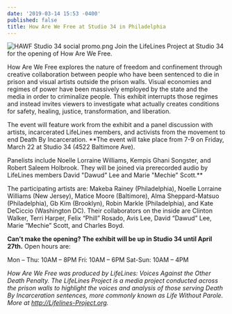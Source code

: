 ```yaml
---
date: '2019-03-14 15:53 -0400'
published: false
title: How Are We Free at Studio 34 in Philadelphia
---
```

![HAWF Studio 34 social promo.png]({{site.baseurl}}/assets/images/HAWF%20Studio%2034%20social%20promo.png)
Join the LifeLines Project at Studio 34 for the opening of How Are We Free.

How Are We Free explores the nature of freedom and confinement through creative collaboration between people who have been sentenced to die in prison and visual artists outside the prison walls. Visual economies and regimes of power have been massively employed by the state and the media in order to criminalize people. This exhibit interrupts those regimes and instead invites viewers to investigate what actually creates conditions for safety, healing, justice, transformation, and liberation.

The event will feature work from the exhibit and a panel discussion with artists, incarcerated LifeLines members, and activists from the movement to end Death By Incarceration. **The event will take place from 7-9 on Friday, March 22 at Studio 34 (4522 Baltimore Ave). 

Panelists include Noelle Lorraine Williams, Kempis Ghani Songster, and Robert Saleem Holbrook. They will be joined via prerecorded audio by LifeLines members David "Dawud" Lee and Marie "Mechie" Scott.**

The participating artists are: Makeba Rainey (Philadelphia), Noelle Lorraine Williams (New Jersey), Matice Moore (Baltimore), Alma Sheppard-Matsuo (Philadelphia), Gb Kim (Brooklyn), Robin Markle (Philadelphia), and Kate DeCiccio (Washington DC). Their collaborators on the inside are Clinton Walker, Terri Harper, Felix “Phill” Rosado, Avis Lee, David “Dawud” Lee, Marie “Mechie” Scott, and Charles Boyd.

**Can't make the opening? The exhibit will be up in Studio 34 until April 27th.** Open hours are:

Mon – Thu: 10AM – 8PM
Fri: 10AM – 6PM
Sat-Sun: 10AM – 4PM

_How Are We Free was produced by LifeLines: Voices Against the Other Death Penalty. The LifeLines Project is a media project conducted across the prison walls to highlight the voices and analysis of those serving Death By Incarceration sentences, more commonly known as Life Without Parole. More at http://Lifelines-Project.org._

